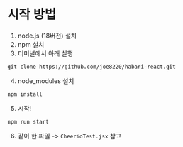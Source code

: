 # 시작 방법
1. node.js (18버전) 설치
2. npm 설치
3. 터미널에서 아래 실행
```
git clone https://github.com/joe8220/habari-react.git
```
4. node_modules 설치
```
npm install 
```
5. 시작!
```
npm run start
```
6. 같이 한 파일 -> `CheerioTest.jsx` 참고